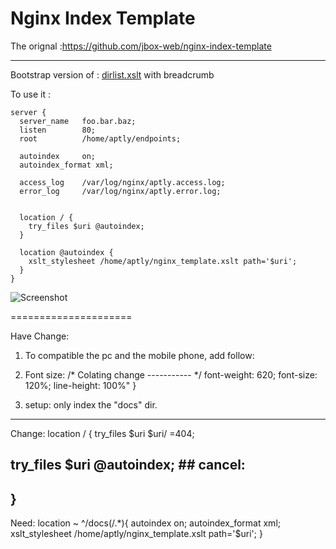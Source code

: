 # Nginx Index Template

The orignal :https://github.com/jbox-web/nginx-index-template

----------------- 

Bootstrap version of : [dirlist.xslt](https://gist.github.com/wilhelmy/5a59b8eea26974a468c9) with breadcrumb

To use it :

```nginx
server {
  server_name   foo.bar.baz;
  listen        80;
  root          /home/aptly/endpoints;

  autoindex     on;
  autoindex_format xml;

  access_log    /var/log/nginx/aptly.access.log;
  error_log     /var/log/nginx/aptly.error.log;


  location / {
    try_files $uri @autoindex;
  }

  location @autoindex {
    xslt_stylesheet /home/aptly/nginx_template.xslt path='$uri';
  }
}

```

![Screenshot](/images/screenshot.png?raw=true "Screenshot")

===================== 

Have Change:
1. To compatible the pc and the mobile phone, add follow:
		<meta http-equiv="content-type" content="text/html" />
		<meta http-equiv="X-UA-Compatible" content="IE=edge" />
		<meta name="viewport" content="width=device-width, initial-scale=1.0" />
    
2. Font size:	/* Colating change ----------- */
			font-weight: 620;
			font-size: 120%;
			line-height: 100%"
		  }
		</style>
	  </head>

3. setup: only index the "docs" dir.
----------- 
Change:
location / {
  try_files $uri $uri/ =404;
  ## try_files $uri @autoindex;  ## cancel:
}
----------- 
Need:
location ~ ^/docs(/.*){
      autoindex on;
      autoindex_format xml;
      xslt_stylesheet /home/aptly/nginx_template.xslt path='$uri';
 }
